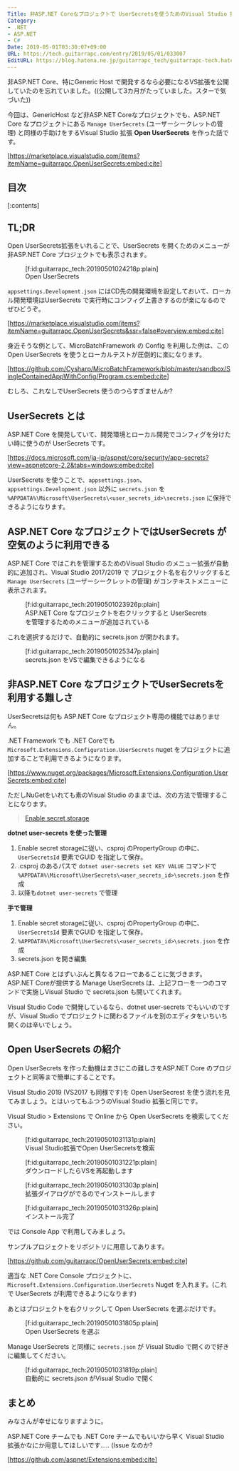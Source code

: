 ```yaml
---
Title: 非ASP.NET Coreなプロジェクトで UserSecretsを使うためのVisual Studio 拡張を作りました
Category:
- .NET
- ASP.NET
- C#
Date: 2019-05-01T03:30:07+09:00
URL: https://tech.guitarrapc.com/entry/2019/05/01/033007
EditURL: https://blog.hatena.ne.jp/guitarrapc_tech/guitarrapc-tech.hatenablog.com/atom/entry/17680117127097409003
---
```


非ASP.NET Core、特にGeneric Host で開発するなら必要になるVS拡張を公開していたのを忘れていました。((公開して3カ月がたっていました。スターで気づいた))

今回は、GenericHost など非ASP.NET Coreなプロジェクトでも、ASP.NET Core なプロジェクトにある `Manage UserSecrets` (ユーザーシークレットの管理) と同様の手助けをするVisual Studio 拡張 **Open UserSecrets** を作った話です。

[https://marketplace.visualstudio.com/items?itemName=guitarrapc.OpenUserSecrets:embed:cite]


## 目次

[:contents]

## TL;DR

Open UserSecrets拡張をいれることで、UserSecrets を開くためのメニューが 非ASP.NET Core プロジェクトでも表示されます。

<figure class="figure-image figure-image-fotolife" title="Open UserSecrets">[f:id:guitarrapc_tech:20190501024218p:plain]<figcaption>Open UserSecrets</figcaption></figure>

`appsettings.Development.json` にはCD先の開発環境を設定しておいて、ローカル開発環境はUserSecrets で実行時にコンフィグ上書きするのが楽になるのでぜひどうぞ。

[https://marketplace.visualstudio.com/items?itemName=guitarrapc.OpenUserSecrets&ssr=false#overview:embed:cite]

身近そうな例として、MicroBatchFramework の Config を利用した例は、この Open UserSecrets を使うとローカルテストが圧倒的に楽になります。

[https://github.com/Cysharp/MicroBatchFramework/blob/master/sandbox/SingleContainedAppWithConfig/Program.cs:embed:cite]

むしろ、これなしでUserSecrets 使うのつらすぎませんか?

## UserSecrets とは

ASP.NET Core を開発していて、開発環境とローカル開発でコンフィグを分けたい時に使うのが UserSecrets です。

[https://docs.microsoft.com/ja-jp/aspnet/core/security/app-secrets?view=aspnetcore-2.2&tabs=windows:embed:cite]

UserSecrets を使うことで、`appsettings.json`、`appsettings.Development.json` 以外に `secrets.json` を `%APPDATA%\Microsoft\UserSecrets\<user_secrets_id>\secrets.json` に保持できるようになります。

## ASP.NET Core なプロジェクトではUserSecrets が空気のように利用できる

ASP.NET Core ではこれを管理するためのVisual Studio のメニュー拡張が自動的に追加され、Visual Studio 2017/2019 で プロジェクト名を右クリックすると `Manage UserSecrets` (ユーザーシークレットの管理) がコンテキストメニューに表示されます。

<figure class="figure-image figure-image-fotolife" title="ASP.NET Core なプロジェクトを右クリックすると UserSecrets を管理するためのメニューが追加されている">[f:id:guitarrapc_tech:20190501023926p:plain]<figcaption>ASP.NET Core なプロジェクトを右クリックすると UserSecrets を管理するためのメニューが追加されている</figcaption></figure>

これを選択するだけで、自動的に secrets.json が開かれます。

<figure class="figure-image figure-image-fotolife" title="secrets.json をVSで編集できるようになる">[f:id:guitarrapc_tech:20190501025347p:plain]<figcaption>secrets.json をVSで編集できるようになる</figcaption></figure>

## 非ASP.NET Core なプロジェクトでUserSecretsを利用する難しさ

UserSecretsは何も ASP.NET Core なプロジェクト専用の機能ではありません。

.NET Framework でも .NET Coreでも `Microsoft.Extensions.Configuration.UserSecrets` nuget をプロジェクトに追加することで利用できるようになります。

[https://www.nuget.org/packages/Microsoft.Extensions.Configuration.UserSecrets:embed:cite]

ただしNuGetをいれても素のVisual Studio のままでは、次の方法で管理することになります。

> [Enable secret storage](https://docs.microsoft.com/en-us/aspnet/core/security/app-secrets?tabs=windows&ranMID=43674&ranEAID=je6NUbpObpQ&view=aspnetcore-2.2#enable-secret-storage)


**dotnet user-secrets を使った管理**

1. Enable secret storageに従い、csproj のPropertyGroup の中に、`UserSecretsId` 要素でGUID を指定して保存。
1. .csproj のあるパスで `dotnet user-secrets set KEY VALUE` コマンドで `%APPDATA%\Microsoft\UserSecrets\<user_secrets_id>\secrets.json` を作成
1. 以降も`dotnet user-secrets` で管理

**手で管理**

1. Enable secret storageに従い、csproj のPropertyGroup の中に、`UserSecretsId` 要素でGUID を指定して保存。
1.  `%APPDATA%\Microsoft\UserSecrets\<user_secrets_id>\secrets.json` を作成
1. secrets.json を開き編集

ASP.NET Core とはずいぶんと異なるフローであることに気づきます。
ASP.NET Coreが提供する Manage UserSecrets は、上記フローを一つのコマンドで実施しVisual Studio で secrets.json も開いてくれます。

Visual Studio Code で開発しているなら、dotnet user-secrets でもいいのですが、Visual Studio でプロジェクトに関わるファイルを別のエディタをいちいち開くのは辛いでしょう。

## Open UserSecrets の紹介

Open UserSecrets を作った動機はまさにこの難しさをASP.NET Core のプロジェクトと同等まで簡単にすることです。

Visual Studio 2019 (VS2017 も同様です)を Open UserSecrest を使う流れを見てみましょう。とはいってもふつうのVisual Studio 拡張と同じです。

Visual Studio > Extensions で Online から Open UserSecrets を検索してください。

<figure class="figure-image figure-image-fotolife" title="Visual Studio拡張でOpen UserSecretsを検索">[f:id:guitarrapc_tech:20190501031131p:plain]<figcaption>Visual Studio拡張でOpen UserSecretsを検索</figcaption></figure>

<figure class="figure-image figure-image-fotolife" title="ダウンロードしたらVSを再起動します">[f:id:guitarrapc_tech:20190501031221p:plain]<figcaption>ダウンロードしたらVSを再起動します</figcaption></figure>

<figure class="figure-image figure-image-fotolife" title="拡張ダイアログがでるのでインストールします">[f:id:guitarrapc_tech:20190501031303p:plain]<figcaption>拡張ダイアログがでるのでインストールします</figcaption></figure>

<figure class="figure-image figure-image-fotolife" title="インストール完了">[f:id:guitarrapc_tech:20190501031326p:plain]<figcaption>インストール完了</figcaption></figure>

では Console App で利用してみましょう。

サンプルプロジェクトをリポジトリに用意してあります。

[https://github.com/guitarrapc/OpenUserSecrets:embed:cite]

適当な .NET Core Console プロジェクトに、`Microsoft.Extensions.Configuration.UserSecrets` Nuget を入れます。(これで UserSecrets が利用できるようになります)

あとはプロジェクトを右クリックして Open UserSecrets を選ぶだけです。

<figure class="figure-image figure-image-fotolife" title="Open UserSecrets を選ぶ">[f:id:guitarrapc_tech:20190501031805p:plain]<figcaption>Open UserSecrets を選ぶ</figcaption></figure>

Manage UserSecrets と同様に `secrets.json` が Visual Studio で開くので好きに編集してください。

<figure class="figure-image figure-image-fotolife" title="自動的に secrets.json がVisual Studio で開く">[f:id:guitarrapc_tech:20190501031819p:plain]<figcaption>自動的に secrets.json がVisual Studio で開く</figcaption></figure>

## まとめ

みなさんが幸せになりますように。

ASP.NET Core チームでも .NET Core チームでもいいから早く Visual Studio 拡張かなにか用意してほしいです..... (Issue なのか?


[https://github.com/aspnet/Extensions:embed:cite]

